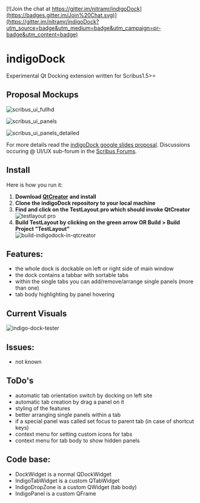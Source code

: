 [![Join the chat at https://gitter.im/nitramr/indigoDock](https://badges.gitter.im/Join%20Chat.svg)](https://gitter.im/nitramr/indigoDock?utm_source=badge&utm_medium=badge&utm_campaign=pr-badge&utm_content=badge)
# indigoDock 
Experimental Qt Docking extension written for Scribus1.5>= 

## Proposal Mockups
![scribus_ui_fullhd](https://cloud.githubusercontent.com/assets/4140247/10866901/27f00cba-8014-11e5-91f8-8894712e08ce.png)

![scribus_ui_panels](https://cloud.githubusercontent.com/assets/4140247/10866907/6fe10a9c-8014-11e5-9d46-8fd4ec9ecc33.png)

![scribus_ui_panels_detailed](https://cloud.githubusercontent.com/assets/4140247/10866918/5d8ae97a-8015-11e5-85ad-a27eeaaad4ce.png)

For more details read the [indigoDock google slides proposal](https://goo.gl/T4gFd5). Discussions occuring @ UI/UX sub-forum in the [Scribus Forums](http://forums.scribus.net/index.php/topic,1617.0.html).  

## Install
Here is how you run it:  
1. **Download [QtCreator](http://www.qt.io/download-open-source/) and install**  
2. **Clone the indigoDock repository to your local machine**  
3. **Find and click on the TestLayout.pro which should invoke QtCreator**  
![testlayout pro](https://cloud.githubusercontent.com/assets/4140247/10866360/21cef028-7ff9-11e5-8c4c-e0e86c682868.png)  
4. **Build TestLayout by clicking on the green arrow OR Build > Build Project "TestLayout"**  
![build-indigodock-in-qtcreator](https://cloud.githubusercontent.com/assets/4140247/10866388/01e7e67e-7ffa-11e5-852c-0176e022c647.jpg)  

## Features:
* the whole dock is dockable on left or right side of main window  
* the dock contains a tabbar with sortable tabs  
* within the single tabs you can add/remove/arrange single panels (more than one)
* tab body highlighting by panel hovering

## Current Visuals
![indigo-dock-tester](https://cloud.githubusercontent.com/assets/15112256/11169549/85470258-8bbb-11e5-83d5-ba577290c9f3.png)

## Issues:
* not known

## ToDo's
* automatic tab orientation switch by docking on left site
* automatic tab creation by drag a panel on it
* styling of the features
* better arranging single panels within a tab
* if a special panel was called set focus to parent tab (in case of shortcut keys)
* context menu for setting custom icons for tabs
* context menu for tab body to show hidden panels

## Code base:
* DockWidget is a normal QDockWidget  
* IndigoTabWidget is a custom QTabWidget  
* IndigoDropZone is a custom QWidget (tab body)  
* IndigoPanel is a custom QFrame  
